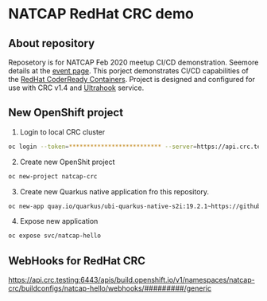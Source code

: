 # NATCAP RedHat CRC demo  

## About repository
Reposetory is for NATCAP Feb 2020 meetup CI/CD demonstration. Seemore details at the [event page](https://www.meetup.com/natcapoug-middleware/events/267734332).
This porject demonstrates CI/CD capabilities of the [RedHat CoderReady Containers](https://developers.redhat.com/products/codeready-containers). 
Project is designed and configured for use with CRC v1.4 and [Ultrahook](http://www.ultrahook.com/) service. 

## New OpenShift project
1. Login to local CRC cluster 
```bash
oc login --token=************************** --server=https://api.crc.testing:6443
```
2. Create new OpenShit project
```bash
oc new-project natcap-crc
```
3. Create new Quarkus native application fro this repository.
```bash
oc new-app quay.io/quarkus/ubi-quarkus-native-s2i:19.2.1~https://github.com/mikhailidim/natcap-crc-quarkus-hello.git --name=natcap-hello
```
4. Expose new application 
```bash
oc expose svc/natcap-hello
```
## WebHooks for RedHat CRC
https://api.crc.testing:6443/apis/build.openshift.io/v1/namespaces/natcap-crc/buildconfigs/natcap-hello/webhooks/#########/generic
